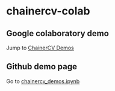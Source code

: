# chainercv-colab

## Google colaboratory demo

Jump to [ChainerCV Demos](https://colab.research.google.com/github/knorth55/chainercv-colab/blob/master/chainercv_demos.ipynb)

## Github demo page

Go to [chainercv_demos.ipynb](./chainercv_demos.ipynb)
